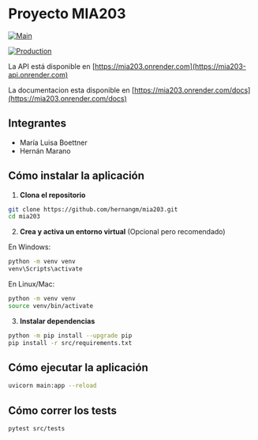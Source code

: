 # Proyecto MIA203

[![Main](https://github.com/hernangm/mia203/actions/workflows/CICD.yaml/badge.svg?branch=main)](https://github.com/hernangm/mia203/actions/workflows/CICD.yaml)

[![Production](https://github.com/hernangm/mia203/actions/workflows/CICD.yaml/badge.svg?branch=production)](https://github.com/hernangm/mia203/actions/workflows/CICD.yaml)

La API está disponible en [https://mia203.onrender.com](https://mia203-api.onrender.com)

La documentacion esta disponible en [https://mia203.onrender.com/docs](https://mia203.onrender.com/docs)

## Integrantes

- María Luisa Boettner
- Hernán Marano

## Cómo instalar la aplicación

1. **Clona el repositorio**

```bash
git clone https://github.com/hernangm/mia203.git
cd mia203
```

2. **Crea y activa un entorno virtual** (Opcional pero recomendado)

En Windows:
```bash
python -m venv venv
venv\Scripts\activate
```
En Linux/Mac:
```bash
python -m venv venv
source venv/bin/activate
```

3. **Instalar dependencias**

```bash
python -m pip install --upgrade pip
pip install -r src/requirements.txt
```

## Cómo ejecutar la aplicación

```bash
uvicorn main:app --reload
```

## Cómo correr los tests

```bash
pytest src/tests
```